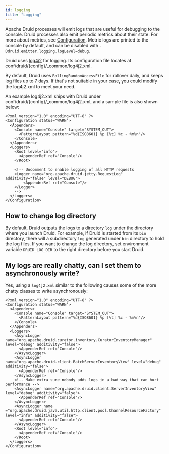 ```yaml
---
id: logging
title: "Logging"
---
```


<!--
  ~ Licensed to the Apache Software Foundation (ASF) under one
  ~ or more contributor license agreements.  See the NOTICE file
  ~ distributed with this work for additional information
  ~ regarding copyright ownership.  The ASF licenses this file
  ~ to you under the Apache License, Version 2.0 (the
  ~ "License"); you may not use this file except in compliance
  ~ with the License.  You may obtain a copy of the License at
  ~
  ~   http://www.apache.org/licenses/LICENSE-2.0
  ~
  ~ Unless required by applicable law or agreed to in writing,
  ~ software distributed under the License is distributed on an
  ~ "AS IS" BASIS, WITHOUT WARRANTIES OR CONDITIONS OF ANY
  ~ KIND, either express or implied.  See the License for the
  ~ specific language governing permissions and limitations
  ~ under the License.
  -->


Apache Druid processes will emit logs that are useful for debugging to the console. Druid processes also emit periodic metrics about their state. For more about metrics, see [Configuration](../configuration/index.md#enabling-metrics). Metric logs are printed to the console by default, and can be disabled with `-Ddruid.emitter.logging.logLevel=debug`.

Druid uses [log4j2](http://logging.apache.org/log4j/2.x/) for logging. Its configuration file locates at conf/druid/{config}/_common/log4j2.xml.

By default, Druid uses `RollingRandomAccessFile` for rollover daily, and keeps log files up to 7 days. 
If that's not suitable in your case, you could modify the log4j2.xml to meet your need. 

An example log4j2.xml ships with Druid under conf/druid/{config}/_common/log4j2.xml, and a sample file is also shown below:

```
<?xml version="1.0" encoding="UTF-8" ?>
<Configuration status="WARN">
  <Appenders>
    <Console name="Console" target="SYSTEM_OUT">
      <PatternLayout pattern="%d{ISO8601} %p [%t] %c - %m%n"/>
    </Console>
  </Appenders>
  <Loggers>
    <Root level="info">
      <AppenderRef ref="Console"/>
    </Root>

    <!-- Uncomment to enable logging of all HTTP requests
    <Logger name="org.apache.druid.jetty.RequestLog" additivity="false" level="DEBUG">
        <AppenderRef ref="Console"/>
    </Logger>
    -->
  </Loggers>
</Configuration>
```

## How to change log directory
By default, Druid outputs the logs to a directory `log` under the directory where you launch Druid.
For example, if Druid is started from its `bin` directory, there will a subdirectory `log` generated under `bin` directory to hold the log files.
If you want to change the log directory, set environment variable `DRUID_LOG_DIR` to the right directory before you start Druid.


## My logs are really chatty, can I set them to asynchronously write?

Yes, using a `log4j2.xml` similar to the following causes some of the more chatty classes to write asynchronously:

```
<?xml version="1.0" encoding="UTF-8" ?>
<Configuration status="WARN">
  <Appenders>
    <Console name="Console" target="SYSTEM_OUT">
      <PatternLayout pattern="%d{ISO8601} %p [%t] %c - %m%n"/>
    </Console>
  </Appenders>
  <Loggers>
    <AsyncLogger name="org.apache.druid.curator.inventory.CuratorInventoryManager" level="debug" additivity="false">
      <AppenderRef ref="Console"/>
    </AsyncLogger>
    <AsyncLogger name="org.apache.druid.client.BatchServerInventoryView" level="debug" additivity="false">
      <AppenderRef ref="Console"/>
    </AsyncLogger>
    <!-- Make extra sure nobody adds logs in a bad way that can hurt performance -->
    <AsyncLogger name="org.apache.druid.client.ServerInventoryView" level="debug" additivity="false">
      <AppenderRef ref="Console"/>
    </AsyncLogger>
    <AsyncLogger name ="org.apache.druid.java.util.http.client.pool.ChannelResourceFactory" level="info" additivity="false">
      <AppenderRef ref="Console"/>
    </AsyncLogger>
    <Root level="info">
      <AppenderRef ref="Console"/>
    </Root>
  </Loggers>
</Configuration>
```
